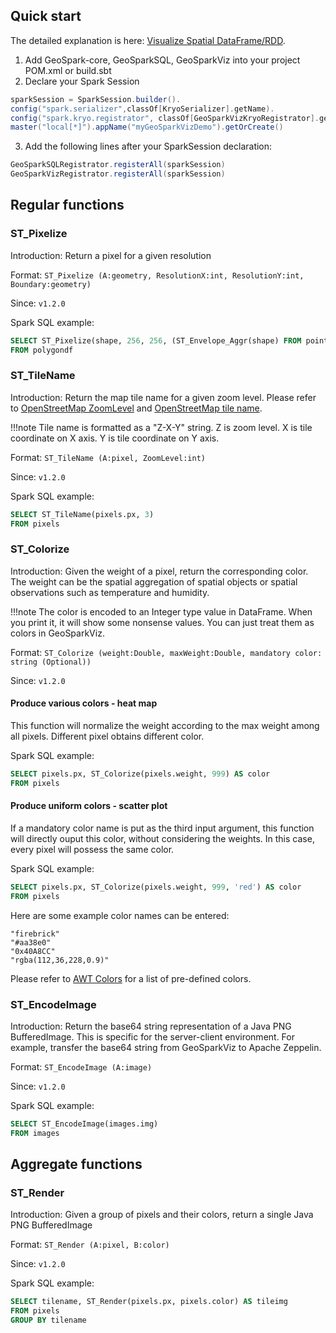 ## Quick start

The detailed explanation is here: [Visualize Spatial DataFrame/RDD](../../tutorial/viz.md).

1. Add GeoSpark-core, GeoSparkSQL, GeoSparkViz into your project POM.xml or build.sbt
2. Declare your Spark Session
```Scala
sparkSession = SparkSession.builder().
config("spark.serializer",classOf[KryoSerializer].getName).
config("spark.kryo.registrator", classOf[GeoSparkVizKryoRegistrator].getName).
master("local[*]").appName("myGeoSparkVizDemo").getOrCreate()
```
3. Add the following lines after your SparkSession declaration:
```Scala
GeoSparkSQLRegistrator.registerAll(sparkSession)
GeoSparkVizRegistrator.registerAll(sparkSession)
```

## Regular functions

### ST_Pixelize

Introduction: Return a pixel for a given resolution

Format: `ST_Pixelize (A:geometry, ResolutionX:int, ResolutionY:int, Boundary:geometry)`

Since: `v1.2.0`

Spark SQL example:
```SQL
SELECT ST_Pixelize(shape, 256, 256, (ST_Envelope_Aggr(shape) FROM pointtable))
FROM polygondf
```

### ST_TileName

Introduction: Return the map tile name for a given zoom level. Please refer to [OpenStreetMap ZoomLevel](http://wiki.openstreetmap.org/wiki/Zoom_levels) and [OpenStreetMap tile name](https://wiki.openstreetmap.org/wiki/Slippy_map_tilenames).

!!!note
	Tile name is formatted as a "Z-X-Y" string. Z is zoom level. X is tile coordinate on X axis. Y is tile coordinate on Y axis.

Format: `ST_TileName (A:pixel, ZoomLevel:int)`

Since: `v1.2.0`

Spark SQL example:
```SQL
SELECT ST_TileName(pixels.px, 3)
FROM pixels
```

### ST_Colorize

Introduction: Given the weight of a pixel, return the corresponding color. The weight can be the spatial aggregation of spatial objects or spatial observations such as temperature and humidity.

!!!note
	The color is encoded to an Integer type value in DataFrame. When you print it, it will show some nonsense values. You can just treat them as colors in GeoSparkViz.

Format: `ST_Colorize (weight:Double, maxWeight:Double, mandatory color: string (Optional))`

Since: `v1.2.0`

#### Produce various colors - heat map

This function will normalize the weight according to the max weight among all pixels. Different pixel obtains different color.

Spark SQL example:
```SQL
SELECT pixels.px, ST_Colorize(pixels.weight, 999) AS color
FROM pixels
```

#### Produce uniform colors - scatter plot

If a mandatory color name is put as the third input argument, this function will directly ouput this color, without considering the weights. In this case, every pixel will possess the same color.

Spark SQL example:
```SQL
SELECT pixels.px, ST_Colorize(pixels.weight, 999, 'red') AS color
FROM pixels
```

Here are some example color names can be entered:
```
"firebrick"
"#aa38e0"
"0x40A8CC"
"rgba(112,36,228,0.9)"
```

Please refer to [AWT Colors](https://static.javadoc.io/org.beryx/awt-color-factory/1.0.0/org/beryx/awt/color/ColorFactory.html) for a list of pre-defined colors.

### ST_EncodeImage

Introduction: Return the base64 string representation of a Java PNG BufferedImage. This is specific for the server-client environment. For example, transfer the base64 string from GeoSparkViz to Apache Zeppelin.

Format: `ST_EncodeImage (A:image)`

Since: `v1.2.0`

Spark SQL example:
```SQL
SELECT ST_EncodeImage(images.img)
FROM images
```

## Aggregate functions

### ST_Render

Introduction: Given a group of pixels and their colors, return a single Java PNG BufferedImage

Format: `ST_Render (A:pixel, B:color)`

Since: `v1.2.0`

Spark SQL example:
```SQL
SELECT tilename, ST_Render(pixels.px, pixels.color) AS tileimg
FROM pixels
GROUP BY tilename
```